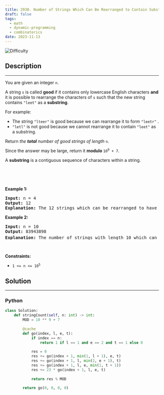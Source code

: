 ```yaml
---
title: 2930. Number of Strings Which Can Be Rearranged to Contain Substring
draft: false
tags: 
  - math
  - dynamic-programming
  - combinatorics
date: 2023-11-13
---
```


![Difficulty](https://img.shields.io/badge/Difficulty-Medium-blue.svg)

## Description

---
<p>You are given an integer <code>n</code>.</p>

<p>A string <code>s</code> is called <strong>good </strong>if it contains only lowercase English characters <strong>and</strong> it is possible to rearrange the characters of <code>s</code> such that the new string contains <code>&quot;leet&quot;</code> as a <strong>substring</strong>.</p>

<p>For example:</p>

<ul>
	<li>The string <code>&quot;lteer&quot;</code> is good because we can rearrange it to form <code>&quot;leetr&quot;</code> .</li>
	<li><code>&quot;letl&quot;</code> is not good because we cannot rearrange it to contain <code>&quot;leet&quot;</code> as a substring.</li>
</ul>

<p>Return <em>the <strong>total</strong> number of good strings of length </em><code>n</code>.</p>

<p>Since the answer may be large, return it <strong>modulo </strong><code>10<sup>9</sup> + 7</code>.</p>

<p>A <strong>substring</strong> is a contiguous sequence of characters within a string.</p>

<div class="notranslate" style="all: initial;">&nbsp;</div>

<p>&nbsp;</p>
<p><strong class="example">Example 1:</strong></p>

<pre>
<strong>Input:</strong> n = 4
<strong>Output:</strong> 12
<strong>Explanation:</strong> The 12 strings which can be rearranged to have &quot;leet&quot; as a substring are: &quot;eelt&quot;, &quot;eetl&quot;, &quot;elet&quot;, &quot;elte&quot;, &quot;etel&quot;, &quot;etle&quot;, &quot;leet&quot;, &quot;lete&quot;, &quot;ltee&quot;, &quot;teel&quot;, &quot;tele&quot;, and &quot;tlee&quot;.
</pre>

<p><strong class="example">Example 2:</strong></p>

<pre>
<strong>Input:</strong> n = 10
<strong>Output:</strong> 83943898
<strong>Explanation:</strong> The number of strings with length 10 which can be rearranged to have &quot;leet&quot; as a substring is 526083947580. Hence the answer is 526083947580 % (10<sup>9</sup> + 7) = 83943898.
</pre>

<p>&nbsp;</p>
<p><strong>Constraints:</strong></p>

<ul>
	<li><code>1 &lt;= n &lt;= 10<sup>5</sup></code></li>
</ul>


## Solution

---
### Python
``` py title='number-of-strings-which-can-be-rearranged-to-contain-substring'
class Solution:
    def stringCount(self, n: int) -> int:
        MOD = 10 ** 9 + 7
        
        @cache
        def go(index, l, e, t):
            if index == n:
                return 1 if l == 1 and e == 2 and t == 1 else 0
            
            res = 0
            res += go(index + 1, min(1, l + 1), e, t)
            res += go(index + 1, l, min(2, e + 1), t)
            res += go(index + 1, l, e, min(1, t + 1))
            res += 23 * go(index + 1, l, e, t)
            
            return res % MOD
        
        return go(0, 0, 0, 0)

```

